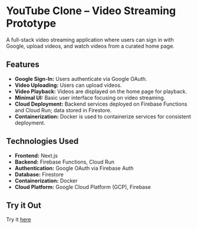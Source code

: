 # YouTube Clone – Video Streaming Prototype

A full-stack video streaming application where users can sign in with Google, upload videos, and watch videos from a curated home page.

## Features

- **Google Sign-In:** Users authenticate via Google OAuth.
- **Video Uploading:** Users can upload videos.
- **Video Playback:** Videos are displayed on the home page for playback.
- **Minimal UI:** Basic user interface focusing on video streaming.
- **Cloud Deployment:** Backend services deployed on Firebase Functions and Cloud Run; data stored in Firestore.
- **Containerization:** Docker is used to containerize services for consistent deployment.

## Technologies Used

- **Frontend:** Next.js
- **Backend:** Firebase Functions, Cloud Run
- **Authentication:** Google OAuth via Firebase Auth
- **Database:** Firestore
- **Containerization:** Docker
- **Cloud Platform:** Google Cloud Platform (GCP), Firebase

## Try it Out

Try it [here](https://yt-web-client-843693924388.us-central1.run.app/)